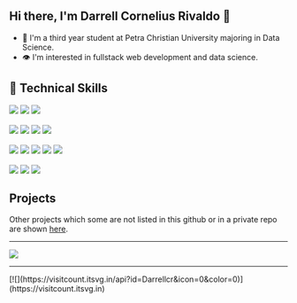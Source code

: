 ## Hi there, I'm Darrell Cornelius Rivaldo 👋

- 🏫 I'm a third year student at Petra Christian University majoring in Data Science. 
- 👁️ I'm interested in fullstack web development and data science.
  
## 💼 Technical Skills
<div>
  <img src="https://img.shields.io/badge/Language-Python-2b5b84?logo=python" />
  <img src="https://img.shields.io/badge/Language-PHP-4f5b93?logo=php" />
  <img src="https://img.shields.io/badge/Language-JavaScript-fedc45?logo=javascript" />
</div>
<br />
<div>
  <img src="https://img.shields.io/badge/Framework-Laravel-ec3a2c?logo=laravel" />
  <img src="https://img.shields.io/badge/Framework-TailwindCSS-3ebff8?logo=tailwindcss" />
  <img src="https://img.shields.io/badge/Framework-Flask-eeeeee?logo=flask" />
  <img src="https://img.shields.io/badge/Framework-Codeigniter-c1200a?logo=codeigniter" />
</div>
<br />
<div>
  <img src="https://img.shields.io/badge/Database-MySQL-08608b?logo=mysql" />
  <img src="https://img.shields.io/badge/Database-MongoDB-429934?logo=mongodb" />
  <img src="https://img.shields.io/badge/Library-React-5ed3f3?logo=react" />
  <img src="https://img.shields.io/badge/Library-Pandas-130654?logo=pandas" />
  <img src="https://img.shields.io/badge/Library-NumPy-4dabcf?logo=numpy" />
</div>
<br />
<div>
  <img src="https://img.shields.io/badge/Tools-Git-e84e31?logo=git" />
  <img src="https://img.shields.io/badge/Tools-Github-2f2f2f?logo=github" />
  <img src="https://img.shields.io/badge/Tools-Postman-f56835?logo=postman" />
</div>

## Projects
Other projects which some are not listed in this github or in a private repo are shown [here](https://www.canva.com/design/DAF_NXOKgHY/zV3iPp3pMqkKyEvYWC_oiw/edit?utm_content=DAF_NXOKgHY&utm_campaign=designshare&utm_medium=link2&utm_source=sharebutton).

<hr>
<img src="https://github-readme-streak-stats.herokuapp.com/?user=Darrellcr&theme=dark&border_radius=5" />
<hr>
[![](https://visitcount.itsvg.in/api?id=Darrellcr&icon=0&color=0)](https://visitcount.itsvg.in)

<!--
**Darrellcr/Darrellcr** is a ✨ _special_ ✨ repository because its `README.md` (this file) appears on your GitHub profile.

Here are some ideas to get you started:

- 🔭 I’m currently working on ...
- 🌱 I’m currently learning ...
- 👯 I’m looking to collaborate on ...
- 🤔 I’m looking for help with ...
- 💬 Ask me about ...
- 📫 How to reach me: ...
- 😄 Pronouns: ...
- ⚡ Fun fact: ...
-->
